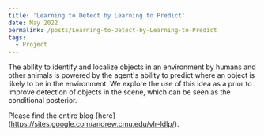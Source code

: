 ```yaml
---
title: 'Learning to Detect by Learning to Predict'
date: May 2022
permalink: /posts/Learning-to-Detect-by-Learning-to-Predict
tags:
  - Project
---
```


The ability to identify and localize objects in an environment by humans and other animals is powered by the agent's ability to predict where an object is likely to be in the environment. We explore the use of this idea as a prior to improve detection of objects in the scene, which can be seen as the conditional posterior.

Please find the entire blog [here] (https://sites.google.com/andrew.cmu.edu/vlr-ldlp/).

